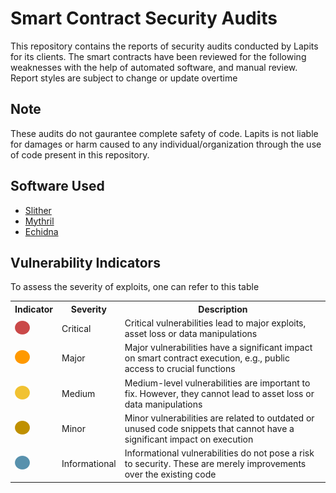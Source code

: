 # Smart Contract Security Audits 

This repository contains the reports of security audits conducted by Lapits for its clients. The smart contracts have been reviewed for the following weaknesses with the help of automated software, and manual review. 
Report styles are subject to change or update overtime
## Note
These audits do not gaurantee complete safety of code. Lapits is not liable for damages or harm caused to any individual/organization through the use of code present in this repository.


## Software Used

<ul>
  <li><a href="https://github.com/crytic/slither">Slither</a></li>
  <li><a href="https://github.com/ConsenSys/mythril">Mythril</a></li>
  <li><a href="https://github.com/crytic/echidna">Echidna</a></li>
</ul>

## Vulnerability Indicators

To assess the severity of exploits, one can refer to this table
 <table>
  <tr>
  <th>Indicator</th>
  <th>Severity</th>
  <th>Description</th>
  </tr>
  <tr>
    <td><img src="https://github.com/lapitstechnologies/audits/blob/main/Images/image13.png" alt="Critical"></td>
    <td>Critical</td>
    <td>Critical vulnerabilities lead to major exploits, asset loss or data manipulations</td>
  </tr>
  <tr>
    <td><img src="https://github.com/lapitstechnologies/audits/blob/main/Images/image3.png" alt="Major"></td>
    <td>Major</td>
    <td>Major vulnerabilities have a significant impact on smart contract execution, e.g., public access to crucial functions</td>
  </tr>
  <tr>
    <td><img src="https://github.com/lapitstechnologies/audits/blob/main/Images/image9.png" alt="Medium"></td>
    <td>Medium</td>
    <td>Medium-level vulnerabilities are important to fix. However, they cannot lead to asset loss or data manipulations</td>
  </tr>
  <tr>
    <td><img src="https://github.com/lapitstechnologies/audits/blob/main/Images/image8.png" alt="Minor"></td>
    <td>Minor</td>
    <td>Minor vulnerabilities are related to outdated or unused code snippets that cannot have a significant impact on execution</td>
  </tr>
  <tr>
    <td><img src="https://github.com/lapitstechnologies/audits/blob/main/Images/image4.png" alt="Informational"></td>
    <td>Informational</td>
    <td>Informational vulnerabilities do not pose a risk to security. These are merely improvements over the existing code</td>
  </tr>
 </table>





